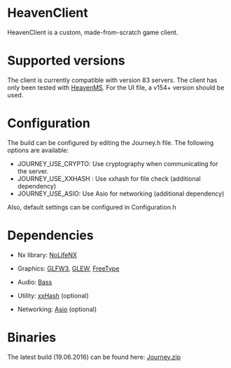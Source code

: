 # HeavenClient
HeavenClient is a custom, made-from-scratch game client.

# Supported versions
The client is currently compatible with version 83 servers.
The client has only been tested with [HeavenMS](https://github.com/ronancpl/HeavenMS).
For the UI file, a v154+ version should be used.

# Configuration
The build can be configured by editing the Journey.h file. The following options are available:
- JOURNEY_USE_CRYPTO: Use cryptography when communicating for the server.
- JOURNEY_USE_XXHASH : Use xxhash for file check (additional dependency)
- JOURNEY_USE_ASIO: Use Asio for networking (additional dependency)

Also, default settings can be configured in Configuration.h

# Dependencies
- Nx library:
[NoLifeNX](https://github.com/NoLifeDev/NoLifeNx)

- Graphics:
[GLFW3](http://www.glfw.org/download.html), [GLEW](http://glew.sourceforge.net/), [FreeType](http://www.freetype.org/)

- Audio:
[Bass](http://www.un4seen.com/)

- Utility:
[xxHash](https://github.com/Cyan4973/xxHash) (optional)

- Networking:
[Asio](http://think-async.com/) (optional)

# Binaries
The latest build (19.06.2016) can be found here: [Journey.zip](http://www.mediafire.com/download/1hffg345wjrad7u/Journey.zip)
